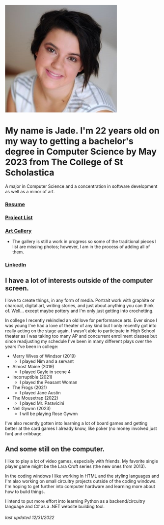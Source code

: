 ![](pfp.JPG)

# My name is Jade. I'm 22 years old on my way to getting a bachelor's degree in Computer Science by May 2023 from The College of St Scholastica
A major in Computer Science and a concentration in software development as well as a minor of art.

### [Resume](https://docs.google.com/document/d/1JCJcp2bGHKMuNlelk9N0cZ2BCtkkqdsyaiWxkWBBWd4/edit?usp=sharing)

### [Project List](https://jmorrison11.github.io/projects)

### [Art Gallery](https://jmorrison11.github.io/gallery)
- The gallery is still a work in progress so some of the traditional pieces I list are missing photos; however, I am in the process of adding all of them.

### [LinkedIn](https://www.linkedin.com/feed/)

## I have a lot of interests outside of the computer screen.
I love to create things, in any form of media. Portrait work with graphite or charcoal, digital art, writing stories, and just about anything you can think of. Well... except maybe pottery and I'm only just getting into crochetting. 

In college I recently rekindled an old love for performance arts. Ever since I was young I've had a love of theater of any kind but I only recently got into really acting on the stage again. I wasn't able to participate in High School theater as I was taking too many AP and concurrent enrollment classes but since readjusting my schedule I've been in many different plays over the years I've been in college: 
- Merry Wives of Windsor (2019)
  - I played Nim and a servant
- Almost Maine (2019)
  - I played Gayle in scene 4
- Incorruptible (2021)
  - I played the Peasant Woman
- The Frogs (2021)
  - I played Jane Austin
- The Mousetrap (2022)
  - I played Mr. Paravicini
- Nell Gywnn (2023)
  - I will be playing Rose Gywnn

<!-- I do have one pet, it's a cat that I call Chiich or Chiichers (I know the name is weird spelled out but it fits her). She's a domestic longhair barnyard cat that's not even a year old yet and I absolutely adore her. I've put a lot of effort into socializing her with other pets (still working on dogs) and people as well as handled her so she's very well behaved and even enjoys being picked up and held. -->

I've also recently gotten into learning a lot of board games and getting better at the card games I already know, like poker (no money involved just fun) and cribbage. 

## And some still on the computer.
I like to play a lot of video games, especially with friends. My favorite single player game might be the Lara Croft series (the new ones from 2013). 

In the coding windows I like working in HTML and the styling languages and I'm also working on small circuitry projects outside of the coding windows. I'm hoping to get further into computer hardware and learning more about how to build things.

I intend to put more effort into learning Python as a backend/circuitry language and C# as a .NET website building tool.

###### last updated 12/31/2022
